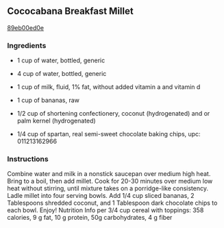 ## Cococabana Breakfast Millet

[89eb00ed0e](http://tastykitchen.com/recipes/breakfastbrunch/cococabana-breakfast-millet/)

### Ingredients

 - 1 cup of water, bottled, generic

 - 4 cup of water, bottled, generic

 - 1 cup of milk, fluid, 1% fat, without added vitamin a and vitamin d

 - 1 cup of bananas, raw

 - 1/2 cup of shortening confectionery, coconut (hydrogenated) and or palm kernel (hydrogenated)

 - 1/4 cup of spartan, real semi-sweet chocolate baking chips, upc: 011213162966

### Instructions

Combine water and milk in a nonstick saucepan over medium high heat. Bring to a boil, then add millet. Cook for 20-30 minutes over medium low heat without stirring, until mixture takes on a porridge-like consistency. Ladle millet into four serving bowls. Add 1/4 cup sliced bananas, 2 Tablespoons shredded coconut, and 1 Tablespoon dark chocolate chips to each bowl. Enjoy! Nutrition Info per 3/4 cup cereal with toppings: 358 calories, 9 g fat, 10 g protein, 50g carbohydrates, 4 g fiber